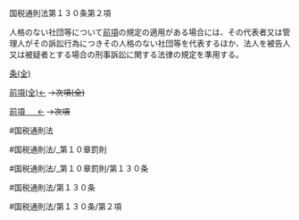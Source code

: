 
国税通則法第１３０条第２項

人格のない社団等について[前項](国税通則法＿＿＿＿＿第１３０条第１項)の規定の適用がある場合には、その代表者又は管理人がその訴訟行為につきその人格のない社団等を代表するほか、法人を被告人又は被疑者とする場合の刑事訴訟に関する法律の規定を準用する。

[条(全)](国税通則法＿＿＿＿＿第１３０条_.md)

[前項(全)←](国税通則法＿＿＿＿＿第１３０条第１項_.md)  ~~→次項(全)~~

[前項 　 ←](国税通則法＿＿＿＿＿第１３０条第１項.md)  ~~→次項~~



#国税通則法

#国税通則法/_第１０章罰則

#国税通則法/_第１０章罰則/第１３０条

#国税通則法/第１３０条

#国税通則法/第１３０条/第２項

